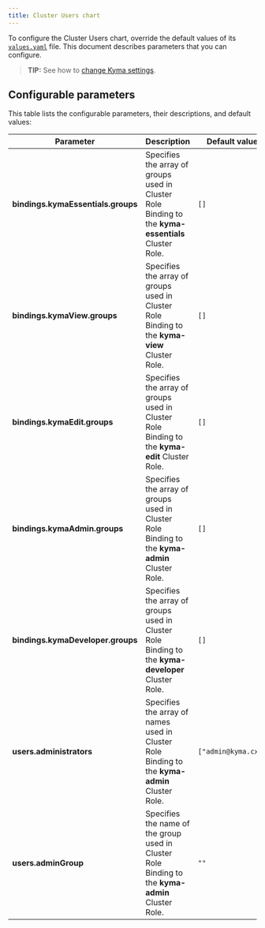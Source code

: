 ```yaml
---
title: Cluster Users chart
---
```


To configure the Cluster Users chart, override the default values of its [`values.yaml`](https://github.com/kyma-project/kyma/blob/main/resources/cluster-users/values.yaml) file. This document describes parameters that you can configure.

>**TIP:** See how to [change Kyma settings](../../04-operation-guides/operations/03-change-kyma-config-values.md).

## Configurable parameters

This table lists the configurable parameters, their descriptions, and default values:

| Parameter | Description | Default value |
|-----------|-------------|---------------|
| **bindings.kymaEssentials.groups** | Specifies the array of groups used in Cluster Role Binding to the **kyma-essentials** Cluster Role. | `[]` |
| **bindings.kymaView.groups** | Specifies the array of groups used in Cluster Role Binding to the **kyma-view** Cluster Role. | `[]` |
| **bindings.kymaEdit.groups** | Specifies the array of groups used in Cluster Role Binding to the **kyma-edit** Cluster Role. | `[]` |
| **bindings.kymaAdmin.groups** | Specifies the array of groups used in Cluster Role Binding to the **kyma-admin** Cluster Role. | `[]` |
| **bindings.kymaDeveloper.groups** | Specifies the array of groups used in Cluster Role Binding to the **kyma-developer** Cluster Role. | `[]` |
| **users.administrators** | Specifies the array of names used in Cluster Role Binding to the **kyma-admin** Cluster Role. | `["admin@kyma.cx"]` |
| **users.adminGroup** | Specifies the name of the group used in Cluster Role Binding to the **kyma-admin** Cluster Role. | `""` |
